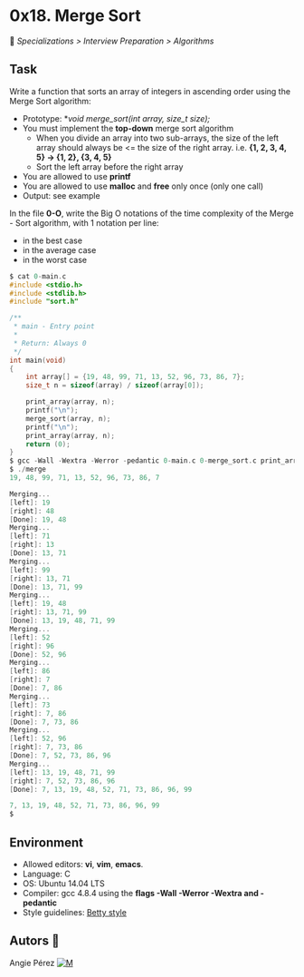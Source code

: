 # 0x18. Merge Sort

📂 _Specializations > Interview Preparation > Algorithms_

## Task

Write a function that sorts an array of integers in ascending order using the Merge Sort algorithm:

- Prototype: **void merge_sort(int *array, size_t size);**
- You must implement the **top-down** merge sort algorithm
  - When you divide an array into two sub-arrays, the size of the left array should always be <= the size of the right array. i.e. **{1, 2, 3, 4, 5} -> {1, 2}, {3, 4, 5}**
  - Sort the left array before the right array
- You are allowed to use **printf**
- You are allowed to use **malloc** and **free** only once (only one call)
- Output: see example

In the file **0-O**, write the Big O notations of the time complexity of the Merge - Sort algorithm, with 1 notation per line:

- in the best case
- in the average case
- in the worst case

```c
$ cat 0-main.c
#include <stdio.h>
#include <stdlib.h>
#include "sort.h"

/**
 * main - Entry point
 *
 * Return: Always 0
 */
int main(void)
{
    int array[] = {19, 48, 99, 71, 13, 52, 96, 73, 86, 7};
    size_t n = sizeof(array) / sizeof(array[0]);

    print_array(array, n);
    printf("\n");
    merge_sort(array, n);
    printf("\n");
    print_array(array, n);
    return (0);
}
$ gcc -Wall -Wextra -Werror -pedantic 0-main.c 0-merge_sort.c print_array.c -o merge
$ ./merge
19, 48, 99, 71, 13, 52, 96, 73, 86, 7

Merging...
[left]: 19
[right]: 48
[Done]: 19, 48
Merging...
[left]: 71
[right]: 13
[Done]: 13, 71
Merging...
[left]: 99
[right]: 13, 71
[Done]: 13, 71, 99
Merging...
[left]: 19, 48
[right]: 13, 71, 99
[Done]: 13, 19, 48, 71, 99
Merging...
[left]: 52
[right]: 96
[Done]: 52, 96
Merging...
[left]: 86
[right]: 7
[Done]: 7, 86
Merging...
[left]: 73
[right]: 7, 86
[Done]: 7, 73, 86
Merging...
[left]: 52, 96
[right]: 7, 73, 86
[Done]: 7, 52, 73, 86, 96
Merging...
[left]: 13, 19, 48, 71, 99
[right]: 7, 52, 73, 86, 96
[Done]: 7, 13, 19, 48, 52, 71, 73, 86, 96, 99

7, 13, 19, 48, 52, 71, 73, 86, 96, 99
$
```

## Environment

- Allowed editors: **vi**, **vim**, **emacs**.
- Language: C
- OS: Ubuntu 14.04 LTS
- Compiler: gcc 4.8.4 using the **flags -Wall -Werror -Wextra and -pedantic**
- Style guidelines: [Betty style](https://github.com/holbertonschool/Betty/wiki)

## Autors 🎀

Angie Pérez [![M](https://upload.wikimedia.org/wikipedia/fr/thumb/c/c8/Twitter_Bird.svg/30px-Twitter_Bird.svg.png)](https://twitter.com/xiommyperez)
